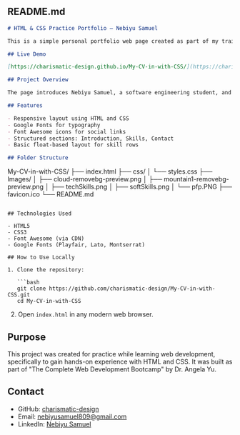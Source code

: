 ## README.md

```markdown
# HTML & CSS Practice Portfolio – Nebiyu Samuel

This is a simple personal portfolio web page created as part of my training in HTML and CSS. It is not my final portfolio but a practice project to reinforce core concepts like layout, styling, responsiveness, and basic web structure.

## Live Demo

[https://charismatic-design.github.io/My-CV-in-with-CSS/](https://charismatic-design.github.io/My-CV-in-with-CSS/)

## Project Overview

The page introduces Nebiyu Samuel, a software engineering student, and highlights both technical and soft skills. It features a clean layout with sectioned content and social/contact links.

## Features

- Responsive layout using HTML and CSS
- Google Fonts for typography
- Font Awesome icons for social links
- Structured sections: Introduction, Skills, Contact
- Basic float-based layout for skill rows

## Folder Structure

```

My-CV-in-with-CSS/
├── index.html
├── css/
│   └── styles.css
├── Images/
│   ├── cloud-removebg-preview\.png
│   ├── mountain1-removebg-preview\.png
│   ├── techSkills.png
│   ├── softSkills.png
│   └── pfp.PNG
├── favicon.ico
└── README.md

````

## Technologies Used

- HTML5
- CSS3
- Font Awesome (via CDN)
- Google Fonts (Playfair, Lato, Montserrat)

## How to Use Locally

1. Clone the repository:

   ```bash
   git clone https://github.com/charismatic-design/My-CV-in-with-CSS.git
   cd My-CV-in-with-CSS
````

2. Open `index.html` in any modern web browser.

## Purpose

This project was created for practice while learning web development, specifically to gain hands-on experience with HTML and CSS. It was built as part of "The Complete Web Development Bootcamp" by Dr. Angela Yu.

## Contact

* GitHub: [charismatic-design](https://github.com/charismatic-design)
* Email: [nebiyusamuel809@gmail.com](mailto:nebiyusamuel809@gmail.com)
* LinkedIn: [Nebiyu Samuel](https://www.linkedin.com/in/nebiyu-samuel-256851379/)

```

```
